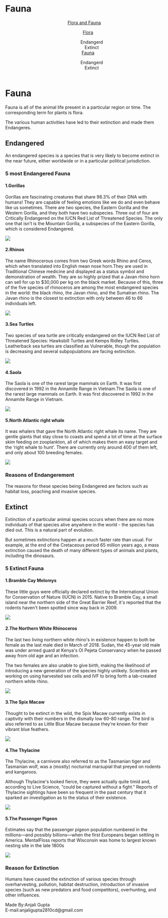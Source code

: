 # Fauna
<!DOCTYPE html>
<html>
 <head>
  <meta charset="UTF-8">
  <title>Know your species</title>
  <style>
   li {
   list-style:none;
   }
   
   header {
   height:260px;
   width:950px;
   background-color:#ff0000;
   color:#fff;
   }
   
   .header-logo {
   font-size:45px;
   float:left;
   }
   
   .header-list {
   float:left;
   padding:30px 10px 30px 10px;
   color:#ffff00;
   font-size:30px ;
   }
   
   .flora {
   font-size:20px;
   color:#0000a0;
   }
   
   .fauna {
   font-size:20px;
   color:#0000a0;
   }
   
   
   .contents h1 {
   size:55px;
   color:#00ffff;
   }
   
   h2 {
   size:49px;
   color:#808000;
   }
   
   h3 {
   size:40px;
   color:#008000;
   }
   
   h4 {
   size:35px;
   color:#800080;
   }
   
   footer {
   height:85px;
   width:950px;
   color:#a52a2a;
   background-color:#000000;
   }
  </style>
 </head>
 <body>
  <header>
   <div class="header-logo"><a href=" https://anjalibtech.github.io/Know-your-species/">Flora and Fauna</a></div>
   <div class="header-list"><ul>
   <li><a href=" https://anjalibtech.github.io/Flora/">Flora</a><div class="flora"><ul><li>Endangerd</li>
   <li>Extinct</li></ul></div></li>
   <li><a href="https://anjalibtech.github.io/Fauna/">Fauna</a><div class="fauna"><ul><li>Endangerd</li>
   <li>Extinct</li></ul></div></li></ul></div>  
  </header> 
  <div class="main">
  <div class="contents">
  <h1 text-align="left">Fauna</h1>
   <p>Fauna is all of the animal life present in a particular region or time. The corresponding term for plants is flora.</p>
   <p>The various human activities have led to their extinction and made them Endangeres.</p>
   <h2>Endangered</h2>
   <p>An endangered species is a species that is very likely to become extinct in the near future, either worldwide or in a particular political jurisdiction.</p>
   <h3>5 most Endangered Fauna</h3>
   <h4>1.Gorillas</h4>
   <p>Gorillas are fascinating creatures that share 98.3% of their DNA with humans! They are capable of feeling emotions like we do and even behave like us sometimes. There are two species, the Eastern Gorilla and the Western Gorilla, and they both have two subspecies. Three out of four are Critically Endangered on the IUCN Red List of Threatened Species. The only one that isn’t is the Mountain Gorilla, a subspecies of the Eastern Gorilla, which is considered Endangered.</p>
   <img src="https://onekindplanet.org/wp-content/uploads/2016/09/a_zEasternLowlandGorillas.jpg">
   <h4>2.Rhinos</h4>
   <p>The name Rhinocerous comes from two Greek words Rhino and Ceros, which when translated into English mean nose horn.They are used in Traditional Chinese medicine and displayed as a status symbol and demonstration of wealth. They are so highly prized that a Javan rhino horn can sell for up to $30,000 per kg on the black market. Because of this, three of the five species of rhinoceros are among the most endangered species in the world: the black rhino, the Javan rhino, and the Sumatran rhino. The Javan rhino is the closest to extinction with only between 46 to 66 individuals left.</p>
   <img src="https://onekindplanet.org/wp-content/uploads/2016/09/animal-rhino.jpg">
   <h4>3.Sea Turtles</h4>
   <p> Two species of sea turtle are critically endangered on the IUCN Red List of Threatened Species: Hawksbill Turtles and Kemps Ridley Turtles. Leatherback sea turtles are classified as Vulnerable, though the population is decreasing and several subpopulations are facing extinction. </p>
   <img src="https://onekindplanet.org/wp-content/uploads/2016/10/Hawksbill_HH.jpg">
   <h4>4.Saola</h4>
   <p>The Saola is one of the rarest large mammals on Earth. It was first discovered in 1992 in the Annamite Range in Vietnam.The Saola is one of the rarest large mammals on Earth. It was first discovered in 1992 in the Annamite Range in Vietnam.</p>
   <img src="https://onekindplanet.org/wp-content/uploads/2016/09/az-saola-copyright-protected-small.jpg">
   <h4>5.North Atlantic right whale</h4>
   <p>It was whalers that gave the North Atlantic right whale its name. They are gentle giants that stay close to coasts and spend a lot of time at the surface skim feeding on zooplankton, all of which makes them an easy target and the ‘right whale to hunt'. There are currently only around 400 of them left, and only about 100 breeding females.</p>
   <img src="https://onekindplanet.org/wp-content/uploads/2020/06/NA_right_whale.jpg">
   <h3>Reasons of Endangerement</h3>
   <p>The reasons for these species being Endangered are factors such as habitat loss, poaching and invasive species.
   <h2>Extinct</h2>
   <p>
Extinction of a particular animal species occurs when there are no more individuals of that species alive anywhere in the world - the species has died out. This is a natural part of evolution.<br>

But sometimes extinctions happen at a much faster rate than usual. For example, at the end of the Cretaceous period 65 million years ago, a mass extinction caused the death of many different types of animals and plants, including the dinosaurs.</p>
   <h3>5 Extinct Fauna</h3>
   <h4>1.Bramble Cay Melomys</h4>
   <p>These little guys were officially declared extinct by the International Union for Conservation of Nature (IUCN) in 2015. Native to Bramble Cay, a small island near the northern side of the Great Barrier Reef, it's reported that the rodents haven't been spotted since way back in 2009.</p>
   <img src="https://hips.hearstapps.com/hmg-prod.s3.amazonaws.com/images/bramble-cay-melomys-1607528775.jpg?crop=1xw:1xh;center,top&resize=980:*">
   <h4>2.The Northern White Rhinoceros</h4>
   <p>The last two living northern white rhino's in existence happen to both be female as the last male died in March of 2018. Sudan, the 45-year old male was under armed guard at Kenya's Ol Pejeta Conservancy when he passed away from old age and an infection.

The two females are also unable to give birth, making the likelihood of introducing a new generation of the species highly unlikely. Scientists are working on using harvested sex cells and IVF to bring forth a lab-created northern white rhino.</p>
    <img src="https://hips.hearstapps.com/hmg-prod.s3.amazonaws.com/images/najin-and-her-offspring-fatu-two-female-northern-white-news-photo-1607463656.?crop=1xw:1xh;center,top&resize=980:*">
    <h4>3.The Spix Macaw</h4>
    <p>Thought to be extinct in the wild, the Spix Macaw currently exists in captivity with their numbers in the dismally low 60-80 range. The bird is also referred to as Little Blue Macaw because they're known for their vibrant blue feathers.</p>
    <img src="https://hips.hearstapps.com/hmg-prod.s3.amazonaws.com/images/spixs-macaws-felicitas-frieda-paula-and-paul-sit-on-a-news-photo-1607465207.?crop=1xw:1xh;center,top&resize=980:*">
    <h4>4.The Thylacine</h4>
    <p>The Thylacine, a carnivore also referred to as the Tasmanian tiger and Tasmanian wolf, was a (mostly) nocturnal marsupial that preyed on rodents and kangaroos.

Although Thylacine's looked fierce, they were actually quite timid and, according to Live Science, "could be captured without a fight." Reports of Thylacine sightings have been so frequent in the past century that it sparked an investigation as to the status of their existence.</p>
    <img src="https://hips.hearstapps.com/hmg-prod.s3.amazonaws.com/images/now-extinct-tasmanian-tiger-in-hobart-zoo-tasmania-news-photo-1607465288.?crop=1xw:1xh;center,top&resize=980:*">
    <h4>5.The Passenger Pigeon</h4>
    <p>Estimates say that the passenger pigeon population numbered in the millions—and possibly billions—when the first Europeans began settling in America. MentalFloss reports that Wisconsin was home to largest known nesting site in the late 1800s</p>
    <img src="https://hips.hearstapps.com/hmg-prod.s3.amazonaws.com/images/the-now-extinct-passenger-pigeon-is-on-display-at-the-news-photo-1607466889.?crop=1xw:1xh;center,top&resize=980:*">
    <h3>Reason for Extinction</h3>
    <p>Humans have caused the extinction of various species through overharvesting, pollution, habitat destruction, introduction of invasive species (such as new predators and food competitors), overhunting, and other influences.</p> 
  </div></div>
  <footer>
   <div class="footer-logo">Made By:Anjali Gupta <br>E-mail:anjaligupta2810cd@gmail.com</div>
  </footer> 
</body>
</html>
